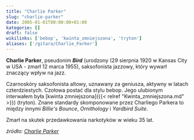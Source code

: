 ```yaml
---
title: "Charlie Parker"
slug: "charlie-parker"
date: 2005-01-01T00:00:00+01:00
kategorie: []
draft: false
wikilinks: ['bebop', 'kwinta_zmniejszona', 'tryton']
aliases: ['/gitara/Charlie_Parker']
---
```

**Charlie Parker**, pseudonim ***Bird*** (urodzony (29 sierpnia 1920 w
Kansas City w USA - zmarł 12 marca 1955), saksofonista jazzowy, który
wywarł znaczący wpływ na jazz.

Czarnoskóry saksofonista altowy, uznawany za geniusza, aktywny w latach
czterdziestych. Czołowa postać dla stylu bebop<!-- link nie odnosił się do niczego: 'Charlie Parker' ('content/książka/Charlie_Parker.md') links to 'bebop' ('content/książka/bebop.md') and that does not exist -->. Jego
ulubionym interwałem była [kwinta
zmniejszona]({{< relref "Kwinta_zmniejszona.md" >}})
(tryton<!-- link nie odnosił się do niczego: 'Charlie Parker' ('content/książka/Charlie_Parker.md') links to 'tryton' ('content/książka/tryton.md') and that does not exist -->). Znane standardy skomponowane przez
Charliego Parkera to między innymi *Billie's Bounce*, *Ornithology* i
*Yardbird Suite*.

Zmarł na skutek przedawkowania narkotyków w wieku 35 lat.

*źródło: [Charlie Parker](http://pl.wikipedia.org/wiki/Charlie_Parker)*